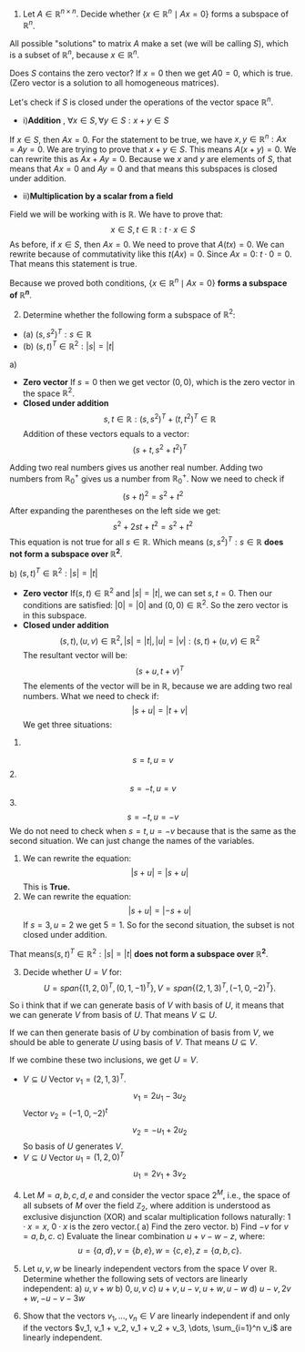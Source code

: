 1. Let $A \in \mathbb{R}^{n \times n}$. Decide whether $\{ x \in \mathbb{R}^n \mid Ax = 0 \}$ forms a subspace of $\mathbb{R}^n$.

All possible "solutions" to matrix $A$ make a set (we will be calling $S$), which is a subset of $\mathbb{R}^n$,  because $x \in \mathbb{R}^n$. 

Does $S$ contains the zero vector? If $x=0$ then we get $A 0=0$, which is true. (Zero vector is a solution to all homogeneous matrices).

Let's check if $S$ is closed under the operations of the vector space $\mathbb{R}^n$.  
- i)**Addition** , $\forall x \in S, \forall y \in S: x +y \in S$

If $x \in S$, then $Ax = 0$. For the statement to be true, we have $x,y \in \mathbb{R}^n: Ax = Ay= 0$.  We are trying to prove that $x+y \in S$. This means $A(x+y) = 0$. We can rewrite this as $Ax + Ay = 0$. Because we $x$ and $y$ are elements of $S$, that means that $Ax = 0$ and $Ay = 0$ and that means this subspaces is closed under addition.

- ii)**Multiplication by a scalar from a field** 

Field we will be working with is $\mathbb{R}$. We have to prove that:
$$
x \in S, t \in \mathbb{R}: t\cdot x \in S
$$
As before, if $x\in S$, then $Ax = 0$.
We need to prove that $A(tx) = 0$. We can rewrite because of commutativity like this $t(Ax)=0$. Since $Ax = 0$: $t \cdot 0 = 0$. That means this statement is true.

Because we proved both conditions, $\{ x \in \mathbb{R}^n \mid Ax = 0 \}$ **forms a subspace of $\mathbb{R}^n$**.

2. Determine whether the following form a subspace of $\mathbb{R}^2$:
- (a) ${ (s, s^2)^T : s \in \mathbb{R} }$
- (b) ${ (s, t)^T \in \mathbb{R}^2 : |s| = |t| }$

a)
- **Zero vector**
If $s=0$ then we get vector $(0,0)$, which is the zero vector in the space $\mathbb{R}^2$.
- **Closed under addition**
$$
s,t \in \mathbb{R}: (s,s^2)^T + (t,t^2)^T \in \mathbb{R}
$$
Addition of these vectors equals to a vector:$$
(s+t,s^2+t^2)^T
$$

Adding two real numbers gives us another real number. Adding two numbers from $\mathbb{R}_{0}^+$ gives us a number from $\mathbb{R}_{0}^+$. Now we need to check if
$$
(s+t)^2 = s^2+t^2
$$
After expanding the parentheses on the left side we get:
$$
s^2 + 2st + t^2 = s^2 + t^2
$$
This equation is not true for all $s \in \mathbb{R}$. Which means ${ (s, s^2)^T : s \in \mathbb{R} }$ **does not form a subspace over $\mathbb{R}^2$**.

b) ${ (s, t)^T \in \mathbb{R}^2 : |s| = |t| }$

- **Zero vector**
If$(s,t) \in \mathbb{R}^2$ and $|s| = |t|$, we can set $s,t = 0$.
Then our conditions are satisfied: $|0| = |0|$ and $(0,0) \in \mathbb{R}^2$.
So the zero vector is in this subspace.
- **Closed under addition**
$$
(s,t),(u,v) \in\mathbb{R}^2, |s| = |t|,|u| = |v|: (s,t) +(u,v) \in \mathbb{R}^2
$$
The resultant vector will be:
$$
(s+u,t+v)^T
$$
The elements of the vector will be in $\mathbb{R}$, because we are adding two real numbers. What we need to check if:
$$
|s+u| = |t+v| 
$$
We get three situations:
1.
$$
s=t, u=v
$$
2.
$$
s = -t, u=v
$$
3.
$$
s = -t, u= -v
$$
We do not need to check when $s =t, u = -v$ because that is the same as the second situation. We can just change the names of the variables.

1) We can rewrite the equation:
$$
|s+u| =|s+u| 
$$
This is **True.**
2) We can rewrite the equation:
$$
|s+u| = |-s+u| 
$$
If $s=3,u=2$ we get $5 = 1$. So for the second situation, the subset is not closed under addition.

That means${ (s, t)^T \in \mathbb{R}^2 : |s| = |t| }$ **does not form a subspace over $\mathbb{R}^2$**.


3. Decide whether $U = V$ for:
$$
U=span\{{(1,2,0)^T,(0,1,−1)^T}\},V=span\{{(2,1,3)^T,(−1,0,−2)^T}\}.
$$ 

So i think that if we can generate basis of $V$ with basis of $U$, it means that we can generate $V$ from basis of $U$. That means $V\subseteq U$.

If we can then generate basis of $U$ by combination of basis from $V$, we should be able to generate $U$ using basis of $V$. That means $U\subseteq V$. 

If we combine these two inclusions, we get $U=V$.
- $V\subseteq U$
Vector $v_{1} = (2,1,3)^T$.
$$
v_{1}=2u_{1}-3u_{2}
$$
Vector $v_{2} = (-1,0,-2)^t$
$$
v_{2}=-u_{1}+2u_{2}
$$
So basis of $U$ generates $V$.
- $V\subseteq U$
Vector $u_{1} = (1,2,0)^T$ 
$$
u_{1}=2v_{1}+3v_{2}
$$

4. Let $M = {a, b, c, d, e}$ and consider the vector space $2^M$, i.e., the space of all subsets of $M$ over the field $\mathbb{Z}_2$, where addition is understood as exclusive disjunction (XOR) and scalar multiplication follows naturally: $1 \cdot x = x$, $0 \cdot x$ is the zero vector.(
a) Find the zero vector.
b) Find $-v$ for $v = {a, b, c}$.
c) Evaluate the linear combination $u + v - w - z$, where:
$$
u = \{a, d\} , v = \{b, e\} , w = \{c, e\} , z = \{a, b, c\}.
$$

5. Let $u, v, w$ be linearly independent vectors from the space $V$ over $\mathbb{R}$. Determine whether the following sets of vectors are linearly independent:
a) ${u, v + w}$
b) ${0, u, v}$
c) ${u + v, u - v, u + w, u - w}$
d) ${u - v, 2v + w, -u - v - 3w}$


6. Show that the vectors $v_1, \dots, v_n \in V$ are linearly independent if and only if the vectors $v_1, v_1 + v_2, v_1 + v_2 + v_3, \dots, \sum_{i=1}^n v_i$ are linearly independent.